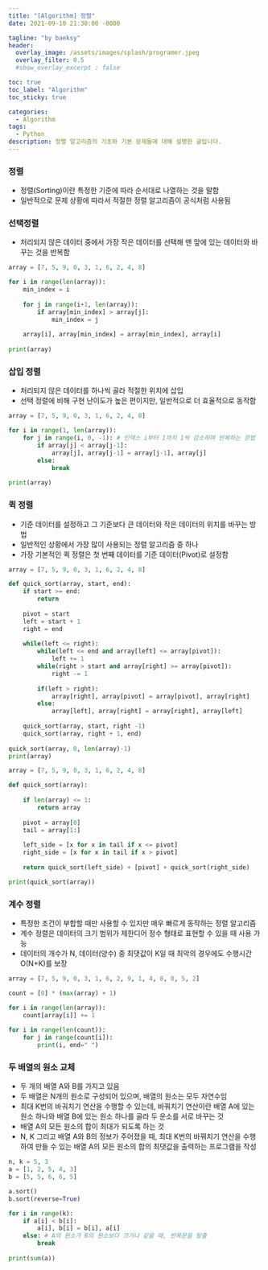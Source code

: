 ```yaml
---
title: "[Algorithm] 정렬"
date: 2021-09-10 21:30:00 -0000

tagline: "by baeksy"
header:
  overlay_image: /assets/images/splash/programer.jpeg
  overlay_filter: 0.5
  #show_overlay_excerpt : false

toc: true
toc_label: "Algorithm"
toc_sticky: true

categories: 
  - Algorithm
tags: 
  - Python
description: 정렬 알고리즘의 기초와 기본 문제들에 대해 설명한 글입니다.
---
```


### 정렬
- 정렬(Sorting)이란 특정한 기준에 따라 순서대로 나열하는 것을 말함
- 일반적으로 문제 상황에 따라서 적절한 정렬 알고리즘이 공식처럼 사용됨

### 선택정렬
- 처리되지 않은 데이터 중에서 가장 작은 데이터를 선택해 맨 앞에 있는 데이터와 바꾸는 것을 반복함

```python
array = [7, 5, 9, 0, 3, 1, 6, 2, 4, 8]

for i in range(len(array)):
    min_index = i
    
    for j in range(i+1, len(array)):
        if array[min_index] > array[j]:
            min_index = j
            
    array[i], array[min_index] = array[min_index], array[i]
    
print(array)
```

### 삽입 정렬
- 처리되지 않은 데이터를 하나씩 골라 적절한 위치에 삽입
- 선택 정렬에 비해 구현 난이도가 높은 편이지만, 일반적으로 더 효율적으로 동작함

```python
array = [7, 5, 9, 0, 3, 1, 6, 2, 4, 8]

for i in range(1, len(array)):
    for j in range(i, 0, -1): # 인덱스 i부터 1까지 1씩 감소하며 반복하는 문법
        if array[j] < array[j-1]:
            array[j], array[j-1] = array[j-1], array[j]
        else:
            break
            
print(array)
```

### 퀵 정렬
- 기준 데이터를 설정하고 그 기준보다 큰 데이터와 작은 데이터의 위치를 바꾸는 방법
- 일반적인 상황에서 가장 많이 사용되는 정렬 알고리즘 중 하나
- 가장 기본적인 퀵 정렬은 첫 번째 데이터를 기준 데이터(Pivot)로 설정함

```python
array = [7, 5, 9, 0, 3, 1, 6, 2, 4, 8]

def quick_sort(array, start, end):
    if start >= end:
        return
    
    pivot = start
    left = start + 1
    right = end
    
    while(left <= right):
        while(left <= end and array[left] <= array[pivot]):
            left += 1
        while(right > start and array[right] >= array[pivot]):
            right -= 1
            
        if(left > right):
            array[right], array[pivot] = array[pivot], array[right]
        else:
            array[left], array[right] = array[right], array[left]
            
    quick_sort(array, start, right -1)
    quick_sort(array, right + 1, end)
    
quick_sort(array, 0, len(array)-1)
print(array)
```

```python
array = [7, 5, 9, 0, 3, 1, 6, 2, 4, 8]

def quick_sort(array):
    
    if len(array) <= 1:
        return array
    
    pivot = array[0]
    tail = array[1:]
    
    left_side = [x for x in tail if x <= pivot]
    right_side = [x for x in tail if x > pivot]
    
    return quick_sort(left_side) + [pivot] + quick_sort(right_side)

print(quick_sort(array))
```

### 계수 정렬
- 특정한 조건이 부합할 때만 사용할 수 있지만 매우 빠르게 동작하는 정렬 알고리즘
- 계수 정렬은 데이터의 크기 범위가 제한디어 정수 형태로 표현할 수 있을 때 사용 가능
- 데이터의 개수가 N, 데이터(양수) 중 최댓값이 K일 때 최악의 경우에도 수행시간 O(N+K)를 보장

```python
array = [7, 5, 9, 0, 3, 1, 6, 2, 9, 1, 4, 8, 0, 5, 2]

count = [0] * (max(array) + 1)

for i in range(len(array)):
    count[array[i]] += 1
    
for i in range(len(count)):
    for j in range(count[i]):
        print(i, end=" ")
```

### 두 배열의 원소 교체
- 두 개의 배열 A와 B를 가지고 있음
- 두 배열은 N개의 원소로 구성되어 있으며, 배열의 원소는 모두 자연수임
- 최대 K번의 바궈치기 연산을 수행할 수 있는데, 바꿔치기 연산이란 배열 A에 있는 원소 하나와 배열 B에 있는 원소 하나를 골라 두 운소를 서로 바꾸는 것
- 배열 A의 모든 원소의 합이 최대가 되도록 하는 것
- N, K 그리고 배열 A와 B의 정보가 주어졌을 때, 최대 K번의 바꿔치기 연산을 수행하여 만들 수 있는 배열 A의 모든 원소의 합의 최댓값을 출력하는 프로그램을 작성

```python
n, k = 5, 3
a = [1, 2, 5, 4, 3]
b = [5, 5, 6, 6, 5]

a.sort()
b.sort(reverse=True)

for i in range(k):
    if a[i] < b[i]:
        a[i], b[i] = b[i], a[i]
    else: # A의 원소가 B의 원소보다 크거나 같을 때, 반목문을 탈출
        break
        
print(sum(a))
```